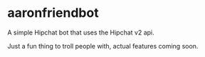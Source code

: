 # aaronfriendbot
A simple Hipchat bot that uses the Hipchat v2 api.

Just a fun thing to troll people with, actual features coming soon.
